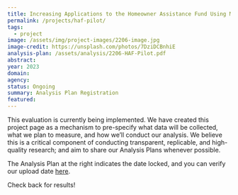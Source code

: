 ```yaml
---
title: Increasing Applications to the Homeowner Assistance Fund Using Mailers - Pilot
permalink: /projects/haf-pilot/
tags: 
  - project
image: /assets/img/project-images/2206-image.jpg
image-credit: https://unsplash.com/photos/7DziDCBnhiE
analysis-plan: /assets/analysis/2206-HAF-Pilot.pdf
abstract: 
year: 2023 
domain: 
agency: 
status: Ongoing
summary: Analysis Plan Registration
featured: 
---
```

This evaluation is currently being implemented. We have created this project page as a mechanism to pre-specify what data will be collected, what we plan to measure, and how we’ll conduct our analysis. We believe this is a critical component of conducting transparent, replicable, and high-quality research; and aim to share our Analysis Plans whenever possible.

The Analysis Plan at the right indicates the date locked, and you can verify our upload date <a class="usa-link usa-link--external" href="https://github.com/gsa-oes/office-of-evaluation-sciences/commits/master/assets/analysis/2206-HAF-Pilot.pdf">here</a>. 

Check back for results!
